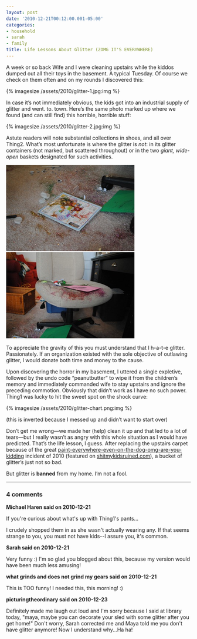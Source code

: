 ```yaml
---
layout: post
date: '2010-12-21T00:12:00.001-05:00'
categories:
- household
- sarah
- family
title: Life Lessons About Glitter (ZOMG IT'S EVERYWHERE)
---
```


A week or so back Wife and I were cleaning upstairs while the kiddos dumped out all their toys in the basement. A typical Tuesday. Of course we check on them often and on my rounds I discovered this:

{% imagesize /assets/2010/glitter-1.jpg:img %}

In case it’s not immediately obvious, the kids got into an industrial supply of glitter and went. to. town. Here’s the same photo marked up where we found (and can still find) this horrible, horrible stuff:

{% imagesize /assets/2010/glitter-2.jpg:img %}

Astute readers will note substantial collections in shoes, and all over Thing2. What’s most unfortunate is where the glitter is *not*: in its glitter containers (not marked, but scattered throughout) or in the two *giant, wide-open* baskets designated for such activities.  

![](/assets/2010/glitter-3.jpg) ![](/assets/2010/glitter-4.jpg)

To appreciate the gravity of this you must understand that I h-a-t-e glitter. Passionately. If an organization existed with the sole objective of outlawing glitter, I would donate both time and money to the cause.   
  
Upon discovering the horror in my basement, I uttered a single expletive, followed by the undo code “peanutbutter” to wipe it from the children’s memory and immediately commanded wife to stay upstairs and ignore the preceding commotion. Obviously that didn’t work as I have no such power. Thing1 was lucky to hit the sweet spot on the shock curve:  

{% imagesize /assets/2010/glitter-chart.png:img %}

(this is inverted because I messed up and didn’t want to start over)

Don’t get me wrong—we made her (help) clean it up and that led to a lot of tears—but I really wasn’t as angry with this whole situation as I would have predicted. That’s the life lesson, I guess. After replacing the upstairs carpet because of the great [paint-everywhere-even-on-the-dog-omg-are-you-kidding](http://footedjammies.blogspot.com/2010/04/our-day-in-pictures.html) incident of 2010 (featured on [shitmykidsruined.com](http://www.shitmykidsruined.com/2010/05/14/acrylic-paint/)), a bucket of glitter’s just not so bad.    

But glitter is **banned** from my home. I’m not a fool.

---

### 4 comments

**Michael Haren said on 2010-12-21**

If you're curious about what's up with Thing1's pants...

I crudely shopped them in as she wasn't actually wearing any. If that seems strange to you, you must not have kids--I assure you, it's common.

**Sarah said on 2010-12-21**

Very funny :)  I'm so glad you blogged about this, because my version would have been much less amusing!

**what grinds and does not grind my gears said on 2010-12-21**

This is TOO funny!  I needed this, this morning!  :)

**picturingtheordinary said on 2010-12-23**

Definitely made me laugh out loud and I'm sorry because I said at library today, "maya, maybe you can decorate your sled with some glitter after you get home!" Don't worry, Sarah corrected me and Maya told me you don't have glitter anymore! Now I understand why...Ha ha!

